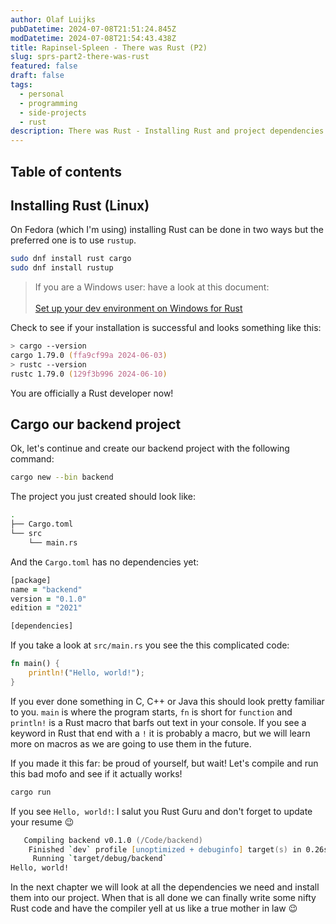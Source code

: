```yaml
---
author: Olaf Luijks
pubDatetime: 2024-07-08T21:51:24.845Z
modDatetime: 2024-07-08T21:54:43.438Z
title: Rapinsel-Spleen - There was Rust (P2)
slug: sprs-part2-there-was-rust
featured: false
draft: false
tags:
  - personal
  - programming
  - side-projects
  - rust
description: There was Rust - Installing Rust and project dependencies
---
```


## Table of contents

## Installing Rust (Linux)

On Fedora (which I'm using) installing Rust can be done in two ways but the preferred one is to use `rustup`.

```zsh
sudo dnf install rust cargo
sudo dnf install rustup
```

> If you are a Windows user: have a look at this document: <br><br>[Set up your dev environment on Windows for Rust](https://learn.microsoft.com/en-us/windows/dev-environment/rust/setup)

Check to see if your installation is successful and looks something like this:

```zsh
> cargo --version
cargo 1.79.0 (ffa9cf99a 2024-06-03)
> rustc --version
rustc 1.79.0 (129f3b996 2024-06-10)
```

You are officially a Rust developer now!

## Cargo our backend project

Ok, let's continue and create our backend project with the following command:

```zsh
cargo new --bin backend
```

The project you just created should look like:

```zsh
.
├── Cargo.toml
└── src
    └── main.rs
```

And the `Cargo.toml` has no dependencies yet:

```zsh
[package]
name = "backend"
version = "0.1.0"
edition = "2021"

[dependencies]
```

If you take a look at `src/main.rs` you see the this complicated code:

```rust
fn main() {
    println!("Hello, world!");
}
```

If you ever done something in C, C++ or Java this should look pretty familiar to you. `main` is where the program starts, `fn` is short for `function` and `println!` is a Rust macro that barfs out text in your console. If you see a keyword in Rust that end with a `!` it is probably a macro, but we will learn more on macros as we are going to use them in the future.

If you made it this far: be proud of yourself, but wait! Let's compile and run this bad mofo and see if it actually works!

```zsh
cargo run
```

If you see `Hello, world!`: I salut you Rust Guru and don't forget to update your resume 😉

```zsh
   Compiling backend v0.1.0 (/Code/backend)
    Finished `dev` profile [unoptimized + debuginfo] target(s) in 0.26s
     Running `target/debug/backend`
Hello, world!
```

In the next chapter we will look at all the dependencies we need and install them into our project. When that is all done we can finally write some nifty Rust code and have the compiler yell at us like a true mother in law 😉
